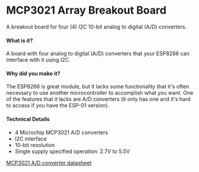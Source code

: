 # MCP3021 Array Breakout Board
A breakout board for four (4) I2C 10-bit analog to digital (A/D) converters. 


#### What is it?
A board with four analog to digital (A/D) converters that your ESP8266 can interface with it using I2C.

#### Why did you make it?
The ESP8266 is great module, but it lacks some functionality that it's often necessary to use another microcontroller to accomplish what you want. One of the features that it lacks are A/D converters (it only has one and it's hard to access if you have the ESP-01 version).

#### Technical Details

- 4 Microchip MCP3021 A/D converters
- I2C interface
- 10-bit resolution
- Single supply specified operation: 2.7V to 5.5V

[MCP3021 A/D converter datasheet](http://ww1.microchip.com/downloads/en/DeviceDoc/21805B.pdf)
